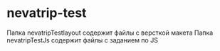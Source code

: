 # nevatrip-test
Папка nevatripTestlayout содержит файлы с версткой макета
Папка nevatripTestJs содержит файлы с заданием по JS
